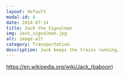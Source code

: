 ```yaml
---
layout: default
modal-id: 4
date: 2014-07-14
title: Jack the Signalman
img: Jack_signalman.jpg
alt: image-alt
category: Transportation
description: Jack keeps the trains running.
---
```


https://en.wikipedia.org/wiki/Jack_(baboon)